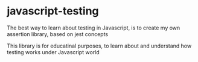 # javascript-testing

The best way to learn about testing in Javascript, is to create my own assertion library, based on jest concepts

This library is for educatinal purposes, to learn about and understand how testing works under Javascript world


